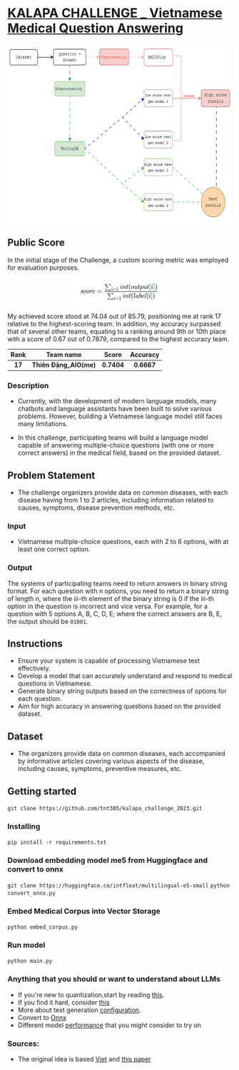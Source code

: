 # [KALAPA CHALLENGE _ Vietnamese Medical Question Answering](https://challenge.kalapa.vn/portal/vietnamese-medical-question-answering/leaderboard)

<p align="center">
 <img src="fig/visual.png" width="800" height="400">
</p>

## Public Score

In the initial stage of the Challenge, a custom scoring metric was employed for evaluation purposes.
<p align="center">
 <img src="fig/score.png" width="200">
</p>


My achieved score stood at 74.04 out of 85.79, positioning me at rank 17 relative to the highest-scoring team. In addition, my accuracy surpassed that of several other teams, equating to a ranking around 9th or 10th place with a score of 0.67 out of 0.7879, compared to the highest accuracy team.

| **Rank**            |        **Team name**          |             **Score**              |           **Accuracy**       |    
|:-------------------:|:-----------------------------:|:----------------------------:|:---------------------------------:|
| **17** |**Thiên Đặng_AIO(me)** |   **0.7404**   | **0.6667** |

### Description

- Currently, with the development of modern language models, many chatbots and language assistants have been built to solve various problems. However, building a Vietnamese language model still faces many limitations.

- In this challenge, participating teams will build a language model capable of answering multiple-choice questions (with one or more correct answers) in the medical field, based on the provided dataset.

## Problem Statement

- The challenge organizers provide data on common diseases, with each disease having from 1 to 2 articles, including information related to causes, symptoms, disease prevention methods, etc.

### Input

- Vietnamese multiple-choice questions, each with 2 to 6 options, with at least one correct option.

### Output

The systems of participating teams need to return answers in binary string format. For each question with n options, you need to return a binary string of length n, where the iii-th element of the binary string is 0 if the iii-th option in the question is incorrect and vice versa. For example, for a question with 5 options A, B, C, D, E; where the correct answers are B, E, the output should be `01001`.

## Instructions

- Ensure your system is capable of processing Vietnamese text effectively.
- Develop a model that can accurately understand and respond to medical questions in Vietnamese.
- Generate binary string outputs based on the correctness of options for each question.
- Aim for high accuracy in answering questions based on the provided dataset.

## Dataset

- The organizers provide data on common diseases, each accompanied by informative articles covering various aspects of the disease, including causes, symptoms, preventive measures, etc.
## Getting started
```
git clone https://github.com/tnt305/kalapa_challenge_2023.git
```
### Installing
`pip install -r requirements.txt`

### Download embedding model me5 from Huggingface and convert to onnx
`git clone https://huggingface.co/intfloat/multilingual-e5-small`
`python convert_onnx.py`

### Embed Medical Corpus into Vector Storage
`python embed_corpus.py`

### Run model
`python main.py`

### Anything that you should or want to understand about LLMs

- If you're new to quantization,start by reading [this](https://en.wikibooks.org/wiki/A-level_Computing/AQA/Paper_2/Fundamentals_of_data_representation/Floating_point_numbers#:~:text=In%20decimal%2C%20very%20large%20numbers,be%20used%20for%20binary%20numbers.).
- If you find it hard, consider [this](https://huggingface.co/blog/4bit-transformers-bitsandbytes)
- More about text generation [configuration](https://towardsdatascience.com/decoding-strategies-that-you-need-to-know-for-response-generation-ba95ee0faadc).
- Convert to [Onnx](https://huggingface.co/blog/convert-transformers-to-onnx)
- Different model [performance](https://huggingface.co/MediaTek-Research/Breeze-7B-Instruct-v0_1/blob/main/README.md#chat-model-performance) that you might consider to try on

### Sources:
- The original idea is based [Viet](https://github.com/viethq18/kalapa_vmqa_solution) and [this paper](https://github.com/medmcqa/medmcqa)
